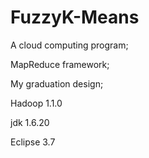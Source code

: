 FuzzyK-Means
============

A cloud computing program;

MapReduce framework;

My graduation design;


Hadoop 1.1.0

jdk 1.6.20

Eclipse 3.7

